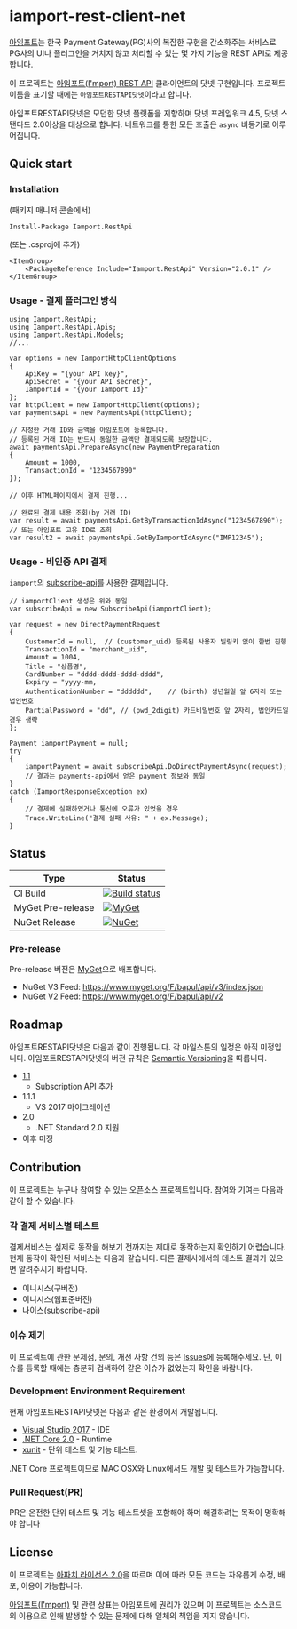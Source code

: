 # iamport-rest-client-net
[아임포트](http://www.iamport.kr/)는 한국 Payment Gateway(PG)사의 복잡한 구현을 간소화주는 서비스로 PG사의 UI나 플러그인을 거치지 않고 처리할 수 있는 몇 가지 기능을 REST API로 제공합니다.

이 프로젝트는 [아임포트(I'mport) REST API](https://api.iamport.kr/) 클라이언트의 닷넷 구현입니다. 프로젝트 이름을 표기할 때에는 `아임포트RESTAPI닷넷`이라고 합니다.

아임포트RESTAPI닷넷은 모던한 닷넷 플랫폼을 지향하며 닷넷 프레임워크 4.5, 닷넷 스탠다드 2.0이상을 대상으로 합니다. 네트워크를 통한 모든 호출은 `async` 비동기로 이루어집니다.


## Quick start

### Installation

(패키지 매니저 콘솔에서)
```
Install-Package Iamport.RestApi
```

(또는 .csproj에 추가)
```
<ItemGroup>
	<PackageReference Include="Iamport.RestApi" Version="2.0.1" />
</ItemGroup>
```

### Usage - 결제 플러그인 방식

```CSharp
using Iamport.RestApi;
using Iamport.RestApi.Apis;
using Iamport.RestApi.Models;
//...

var options = new IamportHttpClientOptions
{
    ApiKey = "{your API key}",
    ApiSecret = "{your API secret}",
    IamportId = "{your Iamport Id}"
};
var httpClient = new IamportHttpClient(options);
var paymentsApi = new PaymentsApi(httpClient);

// 지정한 거래 ID와 금액을 아임포트에 등록합니다.
// 등록된 거래 ID는 반드시 동일한 금액만 결제되도록 보장합니다.
await paymentsApi.PrepareAsync(new PaymentPreparation
{
    Amount = 1000,
    TransactionId = "1234567890"
});

// 이후 HTML페이지에서 결제 진행...

// 완료된 결제 내용 조회(by 거래 ID)
var result = await paymentsApi.GetByTransactionIdAsync("1234567890");
// 또는 아임포트 고유 ID로 조회
var result2 = await paymentsApi.GetByIamportIdAsync("IMP12345");
```

### Usage - 비인증 API 결제

`iamport`의 [subscribe-api](http://api.iamport.kr/#!/subscribe/onetime)를 사용한 결제입니다.

```
// iamportClient 생성은 위와 동일
var subscribeApi = new SubscribeApi(iamportClient);

var request = new DirectPaymentRequest
{
    CustomerId = null,  // (customer_uid) 등록된 사용자 빌링키 없이 한번 진행
    TransactionId = "merchant_uid",
    Amount = 1004,
    Title = "상품명",
    CardNumber = "dddd-dddd-dddd-dddd",
    Expiry = "yyyy-mm,
    AuthenticationNumber = "dddddd",    // (birth) 생년월일 앞 6자리 또는 법인번호
    PartialPassword = "dd", // (pwd_2digit) 카드비밀번호 앞 2자리, 법인카드일 경우 생략
};

Payment iamportPayment = null;
try
{
    iamportPayment = await subscribeApi.DoDirectPaymentAsync(request);
    // 결과는 payments-api에서 얻은 payment 정보와 동일
}
catch (IamportResponseException ex)
{
    // 결제에 실패하였거나 통신에 오류가 있었을 경우
    Trace.WriteLine("결제 실패 사유: " + ex.Message);
}
```


## Status

|Type|Status|
|---|---|
| CI Build | [![Build status](https://ci.appveyor.com/api/projects/status/icygwugodo4jalcs?svg=true)](https://ci.appveyor.com/project/gongdo/iamport-rest-client-net)
| MyGet Pre-release | [![MyGet](https://img.shields.io/myget/bapul/dt/Iamport.RestApi.svg)](https://www.myget.org/feed/bapul/package/nuget/Iamport.RestApi)
| NuGet Release | [![NuGet](https://img.shields.io/nuget/dt/Iamport.RestApi.svg)](https://www.nuget.org/packages/Iamport.RestApi/)

### Pre-release
Pre-release 버전은 [MyGet](https://www.myget.org)으로 배포합니다.

- NuGet V3 Feed: https://www.myget.org/F/bapul/api/v3/index.json
- NuGet V2 Feed: https://www.myget.org/F/bapul/api/v2

## Roadmap
아임포트RESTAPI닷넷은 다음과 같이 진행됩니다. 각 마일스톤의 일정은 아직 미정입니다.
아임포트RESTAPI닷넷의 버전 규칙은 [Semantic Versioning](http://semver.org/)을 따릅니다.

- [1.1](https://github.com/gongdo/iamport-rest-client-net/milestones/1.1.0)
  - Subscription API 추가
- 1.1.1
  - VS 2017 마이그레이션
- 2.0
  - .NET Standard 2.0 지원
- 이후 미정

## Contribution
이 프로젝트는 누구나 참여할 수 있는 오픈소스 프로젝트입니다. 참여와 기여는 다음과 같이 할 수 있습니다.

### 각 결제 서비스별 테스트
결제서비스는 실제로 동작을 해보기 전까지는 제대로 동작하는지 확인하기 어렵습니다. 현재 동작이 확인된 서비스는 다음과 같습니다. 다른 결제사에서의 테스트 결과가 있으면 알려주시기 바랍니다.

- 이니시스(구버전)
- 이니시스(웹표준버전)
- 나이스(subscribe-api)

### 이슈 제기
이 프로젝트에 관한 문제점, 문의, 개선 사항 건의 등은 [Issues](https://github.com/gongdo/iamport-rest-client-net/issues)에 등록해주세요. 단, 이슈를 등록할 때에는 충분히 검색하여 같은 이슈가 없었는지 확인을 바랍니다.

### Development Environment Requirement
현재 아임포트RESTAPI닷넷은 다음과 같은 환경에서 개발됩니다.
- [Visual Studio 2017](https://www.visualstudio.com/en-us/downloads/download-visual-studio-vs.aspx) - IDE
- [.NET Core 2.0](https://www.microsoft.com/net/core#windows) - Runtime
- [xunit](https://xunit.github.io) - 단위 테스트 및 기능 테스트.
 
.NET Core 프로젝트이므로 MAC OSX와 Linux에서도 개발 및 테스트가 가능합니다.

### Pull Request(PR)
PR은 온전한 단위 테스트 및 기능 테스트셋을 포함해야 하며 해결하려는 목적이 명확해야 합니다

## License
이 프로젝트는 [아파치 라이선스 2.0](https://github.com/gongdo/iamport-rest-client-net/blob/master/LICENSE)을 따르며 이에 따라 모든 코드는 자유롭게 수정, 배포, 이용이 가능합니다.

[아임포트(I'mport)](http://www.iamport.kr/) 및 관련 상표는 아임포트에 권리가 있으며 이 프로젝트는 소스코드의 이용으로 인해 발생할 수 있는 문제에 대해 일체의 책임을 지지 않습니다.
